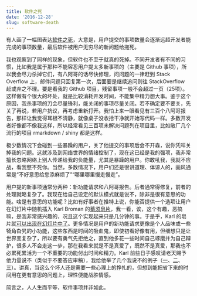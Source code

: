 ```yaml
---
title: 软件之死
date: '2016-12-28'
slug: software-death
---
```


有人画了一幅图表达[软件之死](http://tinyletter.com/programming-beyond-practices/letters/the-sad-graph-of-software-death)，大意是，用户提交的事项数量会逐渐远超开发者能完成的事项数量，最后软件被用户无穷尽的新问题给拖死。

我也观察到了同样的现象，但软件也不至于就真的死掉。不同开发者有不同的习惯，比如我是属于那种不能容忍用户提太多新事项的（主要是 Github 事项），所以我会尽力杀掉它们，有八阿哥的话尽快修理，问问题的一律赶到 Stack Overflow 上，邮件问题只回复第一次，后面要是继续追问则往 StackOverflow 赶或弃之不理。要是看我的 Github 项目，残留事项一般不会超过一页（25项）。这样做有个很大的坏处，就是比较消耗开发时间，不能集中精力想大事。鉴于这个原因，我杀事项的刀会尽量锋利，能关闭的事项尽量关闭。若不确定要不要关，先关了再说，若用户抗议，再考虑重新打开。我怕上来一眼看见有三百个八阿哥报告，那样让我觉得耳根不清静，就像桌子没收拾干净就开始写代码一样。多数开发者好像都不像我这样，所以经常看见三百项未解决问题列在项目里，比如敝厂几个流行的项目 rmarkdown / shiny 都是这样。

极少数情况下会碰到一些暴躁的用户，关了他提交的事项后会不开森，说你凭咩关掉我的问题。这就涉及到网络世界的情绪控制了，现在这已经是我的强项，我非常擅长忽略网络上别人传递给我的负能量，尤其是暴躁的用户。你敢吼我，我就不应战，看我憋不死你。当然，多数情况下，用户们还是很讲道理、体谅人的，画风通常是“不好意思给您添麻烦了”“哪里哪里慢走慢走”。

用户提的新事项通常分两种：新功能请求和八阿哥报告。后者通常得修复，前者的处理就略复杂了。我现在给自己设定的默认模式就是说不，除非是很有意思的功能。啥是有意思的功能呢？比如有好事者在推特上说，你能否提供一个选项让用户在幻灯片中随机插入 Karl Broman 的[蓄须皂片](https://github.com/yihui/xaringan/issues/1)，我一看，诶，这个有趣，恶搞嘛，是我非常感兴趣的，况且这个实现起来只是几分钟的事。于是乎，Karl 的皂片就[可以出现在幻灯片中了](http://slides.yihui.org/xaringan/zh-CN.html)。更多情况是用户的新功能请求更像是个人品味或一些犄角旮旯的小功能，这些东西是时间的吸血鬼，即使初看好像有用，但细想只是让世界变复杂了，所以要有勇气先拒绝之，直到他多花一些时间自己琢磨并为自己辩护，很多人不会走这一步，那在我看来就是不是真爱了，既然不是真爱，那我也不必累死累活为一个不重要的功能付出时间和精力。Karl 前些日子感叹请老天赐予他力量说不（类似于不要答应审稿），我给他举了几个我说不的例子（[一](https://github.com/rstudio/bookdown/issues/238)、[二](https://github.com/rstudio/bookdown/issues/259)、[三](https://github.com/rstudio/bookdown/issues/251)）。讲真，当这么个坏人还是需要一些心理上的挣扎的，但想到能把省下来的时间用在更有意思的问题上，理性便能战胜情感。

简言之，人人生而平等，软件事项并非如此。
